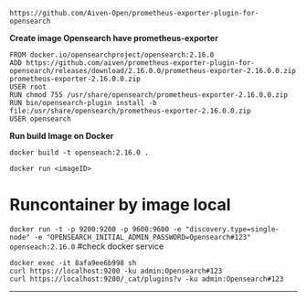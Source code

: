 `https://github.com/Aiven-Open/prometheus-exporter-plugin-for-opensearch`

**Create image Opensearch have prometheus-exporter**
```
FROM docker.io/opensearchproject/opensearch:2.16.0
ADD https://github.com/aiven/prometheus-exporter-plugin-for-opensearch/releases/download/2.16.0.0/prometheus-exporter-2.16.0.0.zip prometheus-exporter-2.16.0.0.zip
USER root
RUN chmod 755 /usr/share/opensearch/prometheus-exporter-2.16.0.0.zip
RUN bin/opensearch-plugin install -b file:/usr/share/opensearch/prometheus-exporter-2.16.0.0.zip
USER opensearch
```
**Run build Image on Docker**
```
docker build -t openseach:2.16.0 .
```
```
docker run <imageID>
```

# Runcontainer by image local
``
docker run -t -p 9200:9200 -p 9600:9600 -e "discovery.type=single-node" -e "OPENSEARCH_INITIAL_ADMIN_PASSWORD=Opensearch#123" openseach:2.16.0
``
#check docker service
```
docker exec -it 8afa9ee6b998 sh
curl https://localhost:9200 -ku admin:Opensearch#123
curl https://localhost:9200/_cat/plugins?v -ku admin:Opensearch#123
```

--------------------------------------------
